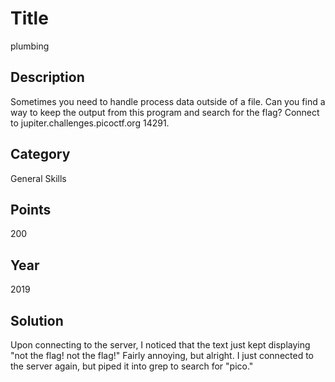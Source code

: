 # Title
plumbing

## Description
Sometimes you need to handle process data outside of a file. Can you find a way to keep the output from this program and search for the flag? Connect to jupiter.challenges.picoctf.org 14291.

## Category
General Skills

## Points
200

## Year
2019

## Solution
Upon connecting to the server, I noticed that the text just kept displaying "not the flag! not the flag!" Fairly annoying, but alright. I just connected to the server again, but piped it into grep to search for "pico."
